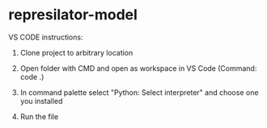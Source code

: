 # represilator-model


VS CODE instructions: 

1. Clone project to arbitrary location

2. Open folder with CMD and open as workspace in VS Code (Command: code .)

3. In command palette select "Python: Select interpreter" and choose one you installed

4. Run the file